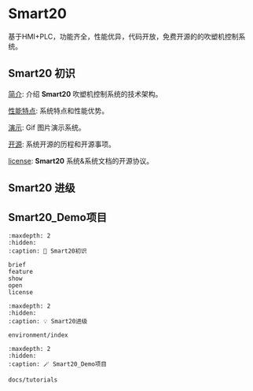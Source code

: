 

# Smart20

基于HMI+PLC，功能齐全，性能优异，代码开放，免费开源的的吹塑机控制系统。
## **Smart20** 初识 

[简介](../docs/brief.md): 介绍 **Smart20** 吹塑机控制系统的技术架构。

[性能特点](../docs/feature.md): 系统特点和性能优势。

[演示](../docs/show.md): Gif 图片演示系统。

[开源](../docs/open.md): 系统开源的历程和开源事项。

[license](../docs/license.md): **Smart20** 系统&系统文档的开源协议。


##  **Smart20** 进级





## **Smart20**_Demo项目


```{toctree}
:maxdepth: 2
:hidden:
:caption: 🚀 Smart20初识
   
brief
feature
show
open
license
```

```{toctree}
:maxdepth: 2
:hidden:
:caption: 💡 Smart20进级

environment/index
```

```{toctree}
:maxdepth: 2
:hidden:
:caption: 🪄 Smart20_Demo项目

docs/tutorials
```



